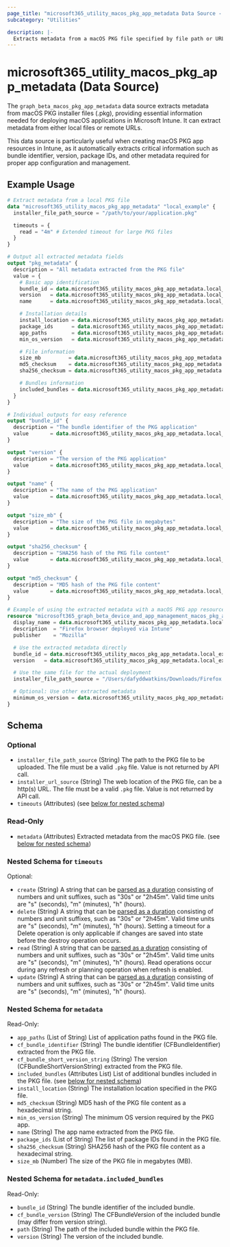 ```yaml
---
page_title: "microsoft365_utility_macos_pkg_app_metadata Data Source - microsoft365"
subcategory: "Utilities"

description: |-
  Extracts metadata from a macOS PKG file specified by file path or URL.
---
```


# microsoft365_utility_macos_pkg_app_metadata (Data Source)

The `graph_beta_macos_pkg_app_metadata` data source extracts metadata from macOS PKG installer files (.pkg), providing essential information needed for deploying macOS applications in Microsoft Intune. It can extract metadata from either local files or remote URLs.

This data source is particularly useful when creating macOS PKG app resources in Intune, as it automatically extracts critical information such as bundle identifier, version, package IDs, and other metadata required for proper app configuration and management.

## Example Usage

```terraform
# Extract metadata from a local PKG file
data "microsoft365_utility_macos_pkg_app_metadata" "local_example" {
  installer_file_path_source = "/path/to/your/application.pkg"

  timeouts = {
    read = "4m" # Extended timeout for large PKG files
  }
}

# Output all extracted metadata fields
output "pkg_metadata" {
  description = "All metadata extracted from the PKG file"
  value = {
    # Basic app identification
    bundle_id = data.microsoft365_utility_macos_pkg_app_metadata.local_example.metadata.cf_bundle_identifier
    version   = data.microsoft365_utility_macos_pkg_app_metadata.local_example.metadata.cf_bundle_short_version_string
    name      = data.microsoft365_utility_macos_pkg_app_metadata.local_example.metadata.name

    # Installation details
    install_location = data.microsoft365_utility_macos_pkg_app_metadata.local_example.metadata.install_location
    package_ids      = data.microsoft365_utility_macos_pkg_app_metadata.local_example.metadata.package_ids
    app_paths        = data.microsoft365_utility_macos_pkg_app_metadata.local_example.metadata.app_paths
    min_os_version   = data.microsoft365_utility_macos_pkg_app_metadata.local_example.metadata.min_os_version

    # File information
    size_mb         = data.microsoft365_utility_macos_pkg_app_metadata.local_example.metadata.size_mb
    md5_checksum    = data.microsoft365_utility_macos_pkg_app_metadata.local_example.metadata.md5_checksum
    sha256_checksum = data.microsoft365_utility_macos_pkg_app_metadata.local_example.metadata.sha256_checksum

    # Bundles information
    included_bundles = data.microsoft365_utility_macos_pkg_app_metadata.local_example.metadata.included_bundles
  }
}

# Individual outputs for easy reference
output "bundle_id" {
  description = "The bundle identifier of the PKG application"
  value       = data.microsoft365_utility_macos_pkg_app_metadata.local_example.metadata.cf_bundle_identifier
}

output "version" {
  description = "The version of the PKG application"
  value       = data.microsoft365_utility_macos_pkg_app_metadata.local_example.metadata.cf_bundle_short_version_string
}

output "name" {
  description = "The name of the PKG application"
  value       = data.microsoft365_utility_macos_pkg_app_metadata.local_example.metadata.name
}

output "size_mb" {
  description = "The size of the PKG file in megabytes"
  value       = data.microsoft365_utility_macos_pkg_app_metadata.local_example.metadata.size_mb
}

output "sha256_checksum" {
  description = "SHA256 hash of the PKG file content"
  value       = data.microsoft365_utility_macos_pkg_app_metadata.local_example.metadata.sha256_checksum
}

output "md5_checksum" {
  description = "MD5 hash of the PKG file content"
  value       = data.microsoft365_utility_macos_pkg_app_metadata.local_example.metadata.md5_checksum
}

# Example of using the extracted metadata with a macOS PKG app resource
resource "microsoft365_graph_beta_device_and_app_management_macos_pkg_app" "firefox" {
  display_name = data.microsoft365_utility_macos_pkg_app_metadata.local_example.metadata.name
  description  = "Firefox browser deployed via Intune"
  publisher    = "Mozilla"

  # Use the extracted metadata directly
  bundle_id = data.microsoft365_utility_macos_pkg_app_metadata.local_example.metadata.cf_bundle_identifier
  version   = data.microsoft365_utility_macos_pkg_app_metadata.local_example.metadata.cf_bundle_short_version_string

  # Use the same file for the actual deployment
  installer_file_path_source = "/Users/dafyddwatkins/Downloads/Firefox 134.0.pkg"

  # Optional: Use other extracted metadata
  minimum_os_version = data.microsoft365_utility_macos_pkg_app_metadata.local_example.metadata.min_os_version
}
```

<!-- schema generated by tfplugindocs -->
## Schema

### Optional

- `installer_file_path_source` (String) The path to the PKG file to be uploaded. The file must be a valid `.pkg` file. Value is not returned by API call.
- `installer_url_source` (String) The web location of the PKG file, can be a http(s) URL. The file must be a valid `.pkg` file. Value is not returned by API call.
- `timeouts` (Attributes) (see [below for nested schema](#nestedatt--timeouts))

### Read-Only

- `metadata` (Attributes) Extracted metadata from the macOS PKG file. (see [below for nested schema](#nestedatt--metadata))

<a id="nestedatt--timeouts"></a>
### Nested Schema for `timeouts`

Optional:

- `create` (String) A string that can be [parsed as a duration](https://pkg.go.dev/time#ParseDuration) consisting of numbers and unit suffixes, such as "30s" or "2h45m". Valid time units are "s" (seconds), "m" (minutes), "h" (hours).
- `delete` (String) A string that can be [parsed as a duration](https://pkg.go.dev/time#ParseDuration) consisting of numbers and unit suffixes, such as "30s" or "2h45m". Valid time units are "s" (seconds), "m" (minutes), "h" (hours). Setting a timeout for a Delete operation is only applicable if changes are saved into state before the destroy operation occurs.
- `read` (String) A string that can be [parsed as a duration](https://pkg.go.dev/time#ParseDuration) consisting of numbers and unit suffixes, such as "30s" or "2h45m". Valid time units are "s" (seconds), "m" (minutes), "h" (hours). Read operations occur during any refresh or planning operation when refresh is enabled.
- `update` (String) A string that can be [parsed as a duration](https://pkg.go.dev/time#ParseDuration) consisting of numbers and unit suffixes, such as "30s" or "2h45m". Valid time units are "s" (seconds), "m" (minutes), "h" (hours).


<a id="nestedatt--metadata"></a>
### Nested Schema for `metadata`

Read-Only:

- `app_paths` (List of String) List of application paths found in the PKG file.
- `cf_bundle_identifier` (String) The bundle identifier (CFBundleIdentifier) extracted from the PKG file.
- `cf_bundle_short_version_string` (String) The version (CFBundleShortVersionString) extracted from the PKG file.
- `included_bundles` (Attributes List) List of additional bundles included in the PKG file. (see [below for nested schema](#nestedatt--metadata--included_bundles))
- `install_location` (String) The installation location specified in the PKG file.
- `md5_checksum` (String) MD5 hash of the PKG file content as a hexadecimal string.
- `min_os_version` (String) The minimum OS version required by the PKG app.
- `name` (String) The app name extracted from the PKG file.
- `package_ids` (List of String) The list of package IDs found in the PKG file.
- `sha256_checksum` (String) SHA256 hash of the PKG file content as a hexadecimal string.
- `size_mb` (Number) The size of the PKG file in megabytes (MB).

<a id="nestedatt--metadata--included_bundles"></a>
### Nested Schema for `metadata.included_bundles`

Read-Only:

- `bundle_id` (String) The bundle identifier of the included bundle.
- `cf_bundle_version` (String) The CFBundleVersion of the included bundle (may differ from version string).
- `path` (String) The path of the included bundle within the PKG file.
- `version` (String) The version of the included bundle.